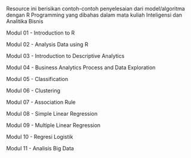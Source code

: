 Resource ini berisikan contoh-contoh penyelesaian dari model/algoritma dengan R Programming yang dibahas dalam mata kuliah Inteligensi dan Analitika Bisnis

Modul 01 - Introduction to R

Modul 02 - Analysis Data using R

Modul 03 - Introduction to Descriptive Analytics

Modul 04 - Business Analytics Process and Data Exploration

Modul 05 - Classification

Modul 06 - Clustering

Modul 07 - Association Rule

Modul 08 - Simple Linear Regression

Modul 09 - Multiple Linear Regression

Modul 10 - Regresi Logistik

Modul 11 - Analisis Big Data
